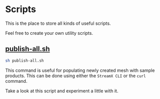 # Scripts

This is the place to store all kinds of useful scripts.

Feel free to create your own utility scripts.

## [publish-all.sh](publish-all.sh)

```bash
sh publish-all.sh
```

This command is useful for populating newly created mesh with sample products.
This can be done using either the `StreamX CLI` or the `curl` command.

Take a look at this script and experiment a little with it.
